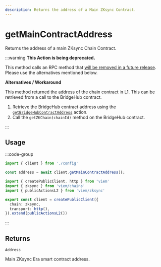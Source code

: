 ```yaml
---
description: Returns the address of a Main ZKsync Contract.
---
```


# getMainContractAddress

Returns the address of a main ZKsync Chain Contract.

:::warning
**This Action is being deprecated.**

This method calls an RPC method that [will be removed in a future release](https://github.com/zkSync-Community-Hub/zksync-developers/discussions/1066). Please use the alternatives mentioned below.

**Alternatives / Workaround**

This method returned the address of the chain contract in L1. This can be retrieved from a call to the BridgeHub contract.

1. Retrieve the BridgeHub contract address using the [`getBridgeHubContractAddress`](/zksync/actions/getBridgehubContractAddress) action.
2. Call the `getZKChain(chainId)` method on the BridgeHub contract.

:::

## Usage

:::code-group

```ts [example.ts]
import { client } from './config'

const address = await client.getMainContractAddress();
```

```ts [config.ts]
import { createPublicClient, http } from 'viem'
import { zksync } from 'viem/chains'
import { publicActionsL2 } from 'viem/zksync'

export const client = createPublicClient({
  chain: zksync,
  transport: http(),
}).extend(publicActionsL2())
```
:::

## Returns 

`Address`

Main ZKsync Era smart contract address.
